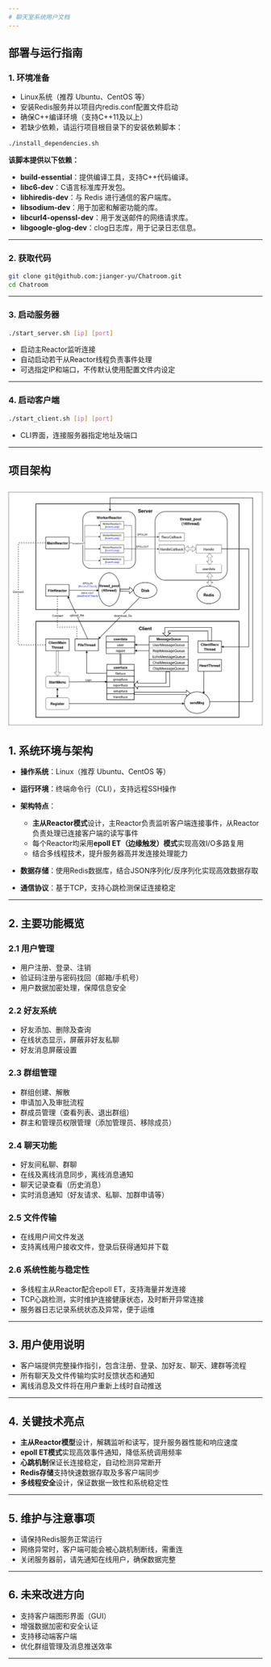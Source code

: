```yaml
---
# 聊天室系统用户文档
---
```


## 部署与运行指南

### 1. 环境准备

* Linux系统（推荐 Ubuntu、CentOS 等）
* 安装Redis服务并以项目内redis.conf配置文件启动
* 确保C++编译环境（支持C++11及以上）
* 若缺少依赖，请运行项目根目录下的安装依赖脚本：

```bash
./install_dependencies.sh
```
**该脚本提供以下依赖：**
* **build-essential**：提供编译工具，支持C++代码编译。
* **libc6-dev**：C语言标准库开发包。
* **libhiredis-dev**：与 Redis 进行通信的客户端库。
* **libsodium-dev**：用于加密和解密功能的库。
* **libcurl4-openssl-dev**：用于发送邮件的网络请求库。
* **libgoogle-glog-dev**：clog日志库，用于记录日志信息。

---

### 2. 获取代码

```bash
git clone git@github.com:jianger-yu/Chatroom.git
cd Chatroom
```

---

### 3. 启动服务器

```bash
./start_server.sh [ip] [port]
```

* 启动主Reactor监听连接
* 自动启动若干从Reactor线程负责事件处理
* 可选指定IP和端口，不传默认使用配置文件内设定

---

### 4. 启动客户端

```bash
./start_client.sh [ip] [port]
```

* CLI界面，连接服务器指定地址及端口
---
## 项目架构
![alt text](server_client.drawio.png)
---

## 1. 系统环境与架构

* **操作系统**：Linux（推荐 Ubuntu、CentOS 等）
* **运行环境**：终端命令行（CLI），支持远程SSH操作
* **架构特点**：

  * **主从Reactor模式**设计，主Reactor负责监听客户端连接事件，从Reactor负责处理已连接客户端的读写事件
  * 每个Reactor均采用**epoll ET（边缘触发）模式**实现高效I/O多路复用
  * 结合多线程技术，提升服务器高并发连接处理能力
* **数据存储**：使用Redis数据库，结合JSON序列化/反序列化实现高效数据存取
* **通信协议**：基于TCP，支持心跳检测保证连接稳定

---

## 2. 主要功能概览

### 2.1 用户管理

* 用户注册、登录、注销
* 验证码注册与密码找回（邮箱/手机号）
* 用户数据加密处理，保障信息安全

### 2.2 好友系统

* 好友添加、删除及查询
* 在线状态显示，屏蔽非好友私聊
* 好友消息屏蔽设置

### 2.3 群组管理

* 群组创建、解散
* 申请加入及审批流程
* 群成员管理（查看列表、退出群组）
* 群主和管理员权限管理（添加管理员、移除成员）

### 2.4 聊天功能

* 好友间私聊、群聊
* 在线及离线消息同步，离线消息通知
* 聊天记录查看（历史消息）
* 实时消息通知（好友请求、私聊、加群申请等）

### 2.5 文件传输

* 在线用户间文件发送
* 支持离线用户接收文件，登录后获得通知并下载

### 2.6 系统性能与稳定性

* 多线程主从Reactor配合epoll ET，支持海量并发连接
* TCP心跳检测，实时维护连接健康状态，及时断开异常连接
* 服务器日志记录系统状态及异常，便于运维
---

## 3. 用户使用说明

* 客户端提供完整操作指引，包含注册、登录、加好友、聊天、建群等流程
* 所有聊天及文件传输均实时反馈状态和通知
* 离线消息及文件将在用户重新上线时自动推送

---

## 4. 关键技术亮点

* **主从Reactor模型**设计，解耦监听和读写，提升服务器性能和响应速度
* **epoll ET模式**实现高效事件通知，降低系统调用频率
* **心跳机制**保证长连接稳定，自动检测异常断开
* **Redis存储**支持快速数据存取及多客户端同步
* **多线程安全**设计，保证数据一致性和系统稳定性

---

## 5. 维护与注意事项

* 请保持Redis服务正常运行
* 网络异常时，客户端可能会被心跳机制断线，需重连
* 关闭服务器前，请先通知在线用户，确保数据完整

---

## 6. 未来改进方向
* 支持客户端图形界面（GUI）
* 增强数据加密和安全认证
* 支持移动端客户端
* 优化群组管理及消息推送效率
---